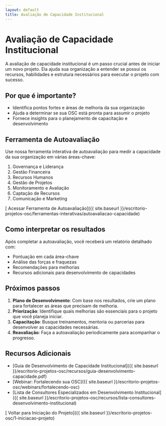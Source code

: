 ```yaml
---
layout: default
title: Avaliação de Capacidade Institucional
---
```


# <i class="fas fa-building"></i> Avaliação de Capacidade Institucional

A avaliação de capacidade institucional é um passo crucial antes de iniciar um novo projeto. Ela ajuda sua organização a entender se possui os recursos, habilidades e estrutura necessários para executar o projeto com sucesso.

## Por que é importante?

- Identifica pontos fortes e áreas de melhoria da sua organização
- Ajuda a determinar se sua OSC está pronta para assumir o projeto
- Fornece insights para o planejamento de capacitação e desenvolvimento

## Ferramenta de Autoavaliação

Use nossa ferramenta interativa de autoavaliação para medir a capacidade da sua organização em várias áreas-chave:

1. Governança e Liderança
2. Gestão Financeira
3. Recursos Humanos
4. Gestão de Projetos
5. Monitoramento e Avaliação
6. Captação de Recursos
7. Comunicação e Marketing

[<i class="fas fa-tools"></i> Acessar Ferramenta de Autoavaliação]({{ site.baseurl }}/escritorio-projetos-osc/ferramentas-interativas/autoavaliacao-capacidade)

## Como interpretar os resultados

Após completar a autoavaliação, você receberá um relatório detalhado com:

- Pontuação em cada área-chave
- Análise das forças e fraquezas
- Recomendações para melhorias
- Recursos adicionais para desenvolvimento de capacidades

## Próximos passos

1. **Plano de Desenvolvimento**: Com base nos resultados, crie um plano para fortalecer as áreas que precisam de melhoria.
2. **Priorização**: Identifique quais melhorias são essenciais para o projeto que você planeja iniciar.
3. **Capacitação**: Busque treinamentos, mentoria ou parcerias para desenvolver as capacidades necessárias.
4. **Reavaliação**: Faça a autoavaliação periodicamente para acompanhar o progresso.

## Recursos Adicionais

- [Guia de Desenvolvimento de Capacidade Institucional]({{ site.baseurl }}/escritorio-projetos-osc/recursos/guia-desenvolvimento-capacidade.pdf)
- [Webinar: Fortalecendo sua OSC]({{ site.baseurl }}/escritorio-projetos-osc/webinars/fortalecendo-osc)
- [Lista de Consultores Especializados em Desenvolvimento Institucional]({{ site.baseurl }}/escritorio-projetos-osc/recursos/lista-consultores-desenvolvimento-institucional)

[<i class="fas fa-arrow-left"></i> Voltar para Iniciação do Projeto]({{ site.baseurl }}/escritorio-projetos-osc/1-iniciacao-projeto)
